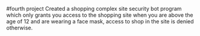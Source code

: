 #fourth project
Created a shopping complex site security bot program which only grants you access to the shopping site when you are above the age of 12 and are wearing a face mask, access to shop in the site is denied otherwise. 